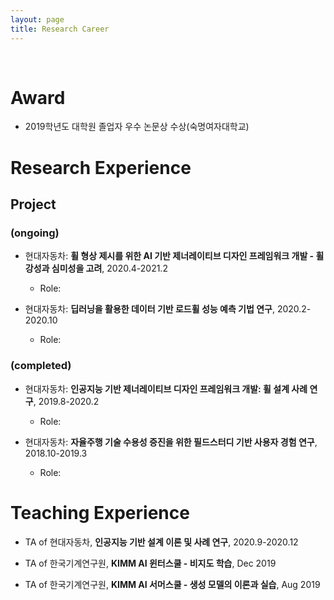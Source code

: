 ```yaml
---
layout: page
title: Research Career
---
```


<br/>

# Award

* 2019학년도 대학원 졸업자 우수 논문상 수상(숙명여자대학교)

# Research Experience

## Project

### (ongoing)

* 현대자동차: **휠 형상 제시를 위한 AI 기반 제너레이티브 디자인 프레임워크 개발 - 휠 강성과 심미성을 고려**, 2020.4-2021.2
  * Role: 
  
* 현대자동차: **딥러닝을 활용한 데이터 기반 로드휠 성능 예측 기법 연구**, 2020.2-2020.10
  * Role: 
  
### (completed)

* 현대자동차: **인공지능 기반 제너레이티브 디자인 프레임워크 개발: 휠 설계 사례 연구**, 2019.8-2020.2
  * Role: 
  
* 현대자동차: **자율주행 기술 수용성 증진을 위한 필드스터디 기반 사용자 경험 연구**, 2018.10-2019.3
  * Role: 

# Teaching Experience

* TA of 현대자동차, **인공지능 기반 설계 이론 및 사례 연구**, 2020.9-2020.12

* TA of 한국기계연구원, **KIMM AI 윈터스쿨 - 비지도 학습**, Dec 2019

* TA of 한국기계연구원, **KIMM AI 서머스쿨 - 생성 모델의 이론과 실습**, Aug 2019
